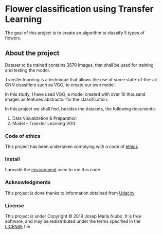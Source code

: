 # Flower classification using Transfer Learning
The goal of this project is to create an algorithm to classify 5 types of flowers. 

## About the project
Dataset to be trained contains 3670 images, that shall be used for training and testing the model.

Transfer learning is a technique that allows the use of some state-of-the-art CNN classifiers such as VGG, to create our own model.

In this study, I have used VGG, a model created with over 10 thousand images as features abstractor for the classification. 

In this project we shall find, besides the datasets, the following documents:

1. Data Visualization & Preparation
2. Model – Transfer Learning VGG

### Code of ethics
This project has been undertaken complying with a code of [ethics](https://github.com/titoniubo/computervision_flower_classification_vgg/blob/master/Code%20of%20ethics.txt)

### Install
I provide the [environment](https://github.com/titoniubo/computervision_flower_classification_vgg/blob/master/cnn_environment.yml) used to run this code.

### Acknowledgments
This project is done thanks to information obtained from [Udacity](https://eu.udacity.com/course/deep-learning-nanodegree--nd101)

### License
This project is under Copyright © 2019 Josep Maria Niubo. It is free software, and may be redistributed under the terms specified in the [LICENSE](https://github.com/titoniubo/computervision_flower_classification_vgg/blob/master/License.txt) file


